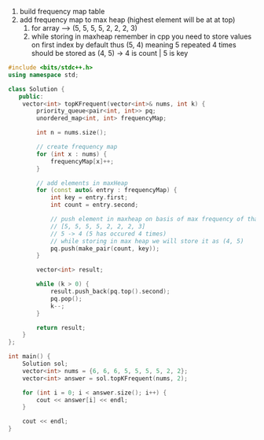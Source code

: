 
1) build frequency map table
2) add frequency map to max heap (highest element will be at at top)
	1) for array --> (5, 5, 5, 5, 2, 2, 2, 3)
	2) while storing in maxheap remember in cpp you need to store values on first index by default thus (5, 4) meaning 5 repeated 4 times should be stored as (4, 5) -> 4 is count | 5 is key

```cpp
#include <bits/stdc++.h>
using namespace std;

class Solution {
   public:
    vector<int> topKFrequent(vector<int>& nums, int k) {
        priority_queue<pair<int, int>> pq;
        unordered_map<int, int> frequencyMap;

        int n = nums.size();

        // create frequency map
        for (int x : nums) {
            frequencyMap[x]++;
        }

        // add elements in maxHeap
        for (const auto& entry : frequencyMap) {
            int key = entry.first;
            int count = entry.second;

            // push element in maxheap on basis of max frequency of that element
            // [5, 5, 5, 5, 2, 2, 2, 3]
            // 5 -> 4 (5 has occured 4 times)
            // while storing in max heap we will store it as (4, 5) 
            pq.push(make_pair(count, key));
        }

        vector<int> result;

        while (k > 0) {
            result.push_back(pq.top().second);
            pq.pop();
            k--;
        }

        return result;
    }
};

int main() {
    Solution sol;
    vector<int> nums = {6, 6, 6, 5, 5, 5, 5, 2, 2};
    vector<int> answer = sol.topKFrequent(nums, 2);

    for (int i = 0; i < answer.size(); i++) {
        cout << answer[i] << endl;
    }

    cout << endl;
}
```